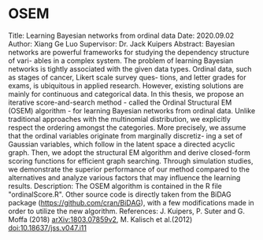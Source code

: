 # OSEM
Title: Learning Bayesian networks from ordinal data
Date: 2020.09.02
Author: Xiang Ge Luo
Supervisor: Dr. Jack Kuipers
Abstract: Bayesian networks are powerful frameworks for studying the dependency structure of vari- ables in a complex system. The problem of learning Bayesian networks is tightly associated with the given data types. Ordinal data, such as stages of cancer, Likert scale survey ques- tions, and letter grades for exams, is ubiquitous in applied research. However, existing solutions are mainly for continuous and categorical data. In this thesis, we propose an iterative score-and-search method - called the Ordinal Structural EM (OSEM) algorithm - for learning Bayesian networks from ordinal data. Unlike traditional approaches with the multinomial distribution, we explicitly respect the ordering amongst the categories. More precisely, we assume that the ordinal variables originate from marginally discretiz- ing a set of Gaussian variables, which follow in the latent space a directed acyclic graph. Then, we adopt the structural EM algorithm and derive closed-form scoring functions for efficient graph searching. Through simulation studies, we demonstrate the superior performance of our method compared to the alternatives and analyze various factors that may influence the learning results.
Description: The OSEM algorithm is contained in the R file "ordinalScore.R". Other source code is directly taken from the BiDAG package (https://github.com/cran/BiDAG), with a few modifications made in order to utilize the new algorithm. 
References: J. Kuipers, P. Suter and G. Moffa (2018) <arXiv:1803.07859v2>, M. Kalisch et al.(2012) <doi:10.18637/jss.v047.i11>
